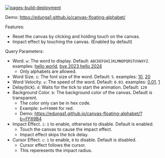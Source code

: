 [![pages-build-deployment](https://github.com/Edunga1/canvas-floating-alphabet/actions/workflows/pages/pages-build-deployment/badge.svg?branch=gh-pages)](https://github.com/Edunga1/canvas-floating-alphabet/actions/workflows/pages/pages-build-deployment)

Demo: https://edunga1.github.io/canvas-floating-alphabet/

Features:

- Reset the canvas by clicking and holding touch on the canvas.
- Impact effect by touching the canvas. (Enabled by default)

Query Parameters:

- Word. `w`: The word to display. Default: `ABCDEFGHIJKLMNOPQRSTUVWXYZ`. examples: [hello world](https://edunga1.github.io/canvas-floating-alphabet?w=hello%20world), [bye 2023 hello 2024](https://edunga1.github.io/canvas-floating-alphabet?w=bye%202023%20hello%202024)
    - Only alphabets are allowed.
- Word Size. `s`: The font size of the word. Default: `5`. examples: [10](https://edunga1.github.io/canvas-floating-alphabet?s=10), [20](https://edunga1.github.io/canvas-floating-alphabet?s=20)
- Word Velocity. `v`: The speed of the word. Default: `0.03`. examples: [0.01](https://edunga1.github.io/canvas-floating-alphabet?v=0.01), [1](https://edunga1.github.io/canvas-floating-alphabet?v=1)
- Delay(tick). `d`: Waits for the tick to start the animation. Default: `120`
- Background Color. `b`: The background color of the canvas. Default is transparent.
    - The color only can be in hex code.
    - Example: `b=FF0000` for red.
    - Demo: https://edunga1.github.io/canvas-floating-alphabet/?b=FF69B4
- Impact Effect. `i`:  `1` to enable, otherwise to disable. Default is enabled.
    - Touch the canvas to cause the impact effect.
    - Impact effect skips the tick delay.
- Cursor Effect. `c`: `1` to enable, `0` to disable. Default is disabled.
    - Cursor effect follows the cursor.
    - This reperesents the impact radius.

